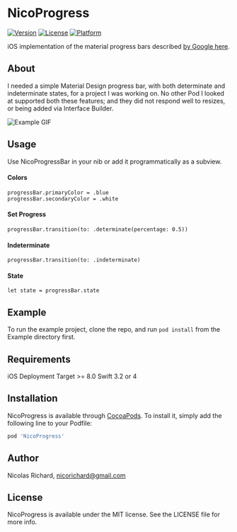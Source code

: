 # NicoProgress

[![Version](https://img.shields.io/cocoapods/v/NicoProgress.svg?style=flat)](http://cocoapods.org/pods/NicoProgress)
[![License](https://img.shields.io/cocoapods/l/NicoProgress.svg?style=flat)](http://cocoapods.org/pods/NicoProgress)
[![Platform](https://img.shields.io/cocoapods/p/NicoProgress.svg?style=flat)](http://cocoapods.org/pods/NicoProgress)

iOS implementation of the material progress bars described [by Google here](https://material.io/guidelines/components/progress-activity.html#progress-activity-types-of-indicators).

## About

I needed a simple Material Design progress bar, with both determinate and indeterminate states, for a project I was working on. No other Pod I looked at supported both these features; and they did not respond well to resizes, or being added via Interface Builder.

![Example GIF](https://media.giphy.com/media/69xlmT3rubyC6DKzKo/giphy.gif)

## Usage

Use NicoProgressBar in your nib or add it programmatically as a subview.

#### Colors
```
progressBar.primaryColor = .blue
progressBar.secondaryColor = .white
```
#### Set Progress
```
progressBar.transition(to: .determinate(percentage: 0.5))
```
#### Indeterminate
```
progressBar.transition(to: .indeterminate)
```
#### State
```
let state = progressBar.state
```

## Example

To run the example project, clone the repo, and run `pod install` from the Example directory first.

## Requirements

iOS Deployment Target >= 8.0
Swift 3.2 or 4

## Installation

NicoProgress is available through [CocoaPods](http://cocoapods.org). To install
it, simply add the following line to your Podfile:

```ruby
pod 'NicoProgress'
```

## Author

Nicolas Richard, nicorichard@gmail.com

## License

NicoProgress is available under the MIT license. See the LICENSE file for more info.
